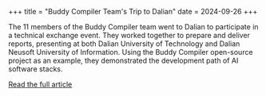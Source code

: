 +++
title = "Buddy Compiler Team's Trip to Dalian"
date = 2024-09-26
+++

The 11 members of the Buddy Compiler team went to Dalian to participate in a technical exchange event. They worked together to prepare and deliver reports, presenting at both Dalian University of Technology and Dalian Neusoft University of Information. Using the Buddy Compiler open-source project as an example, they demonstrated the development path of AI software stacks.

[Read the full article](https://mp.weixin.qq.com/s/7NQ-PIPH1vkoDBCGrK28qg)

